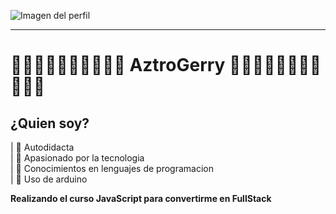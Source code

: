 ![Imagen del perfil](https://d2a5isokysfowx.cloudfront.net/wp-content/uploads/2023/03/cuanto-gana-un-programador-de-javascript-ilustracion.png)

<hr>

# :trident::trident::trident::trident::trident::trident::trident::trident::trident::trident:  AztroGerry :trident::trident::trident::trident::trident::trident::trident::trident::trident::trident::trident:  

## ¿Quien soy?

|    🔘  Autodidacta <br>
|    🔘  Apasionado por la tecnologia <br>
|    🔘  Conocimientos en lenguajes de programacion <br>
|    🔘  Uso de arduino <br>

**Realizando el curso JavaScript para convertirme en FullStack**
